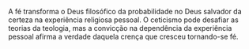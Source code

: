 ﻿A fé transforma o Deus filosófico da probabilidade no Deus salvador da certeza na experiência religiosa pessoal. O ceticismo pode desafiar as teorias da teologia, mas a convicção na dependência da experiência pessoal afirma a verdade daquela crença que cresceu tornando-se fé.